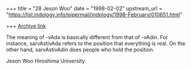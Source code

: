 +++
title = "28 Jeson Woo"
date = "1998-02-02"
upstream_url = "https://list.indology.info/pipermail/indology/1998-February/010651.html"

+++
[Archive link](https://list.indology.info/pipermail/indology/1998-February/010651.html)

The meaning of -vAda is basically different from that of -vAdin. For
instance, sarvAstivAda refers to the position that everything is real. On
the other hand, sarvAstivAdin does people who hold the position.

Jeson Woo
Hiroshima University



